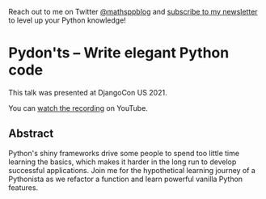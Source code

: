 Reach out to me on Twitter [@mathsppblog](https://twitter.com/mathsppblog)
and [subscribe to my newsletter](https://mathspp.com/subscribe) to level up your Python knowledge!

# Pydon'ts – Write elegant Python code

This talk was presented at DjangoCon US 2021.

You can [watch the recording](https://www.youtube.com/watch?v=s6dJab2qwkg) on YouTube.


## Abstract

Python's shiny frameworks drive some people to spend too little time learning the basics, which makes it harder in the long run to develop successful applications.
Join me for the hypothetical learning journey of a Pythonista as we refactor a function and learn powerful vanilla Python features.


[twitter]: https://twitter.com/mathsppblog

